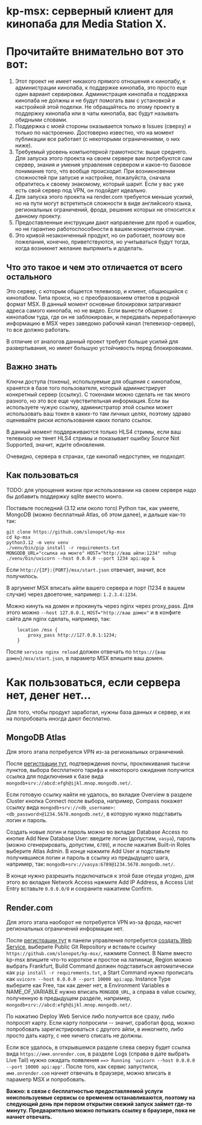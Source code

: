 # kp-msx: серверный клиент для кинопаба для Media Station X.

# Прочитайте внимательно вот это вот: 

1. Этот проект не имеет никакого прямого отношения к кинопабу, к администрации кинопаба, к поддержке кинопаба, это просто еще один вариант сервировки. Администрация кинопаба и поддержка кинопаба не должны и не будут помогать вам с установкой и настройкой этой поделки. Не обращайтесь по этому проекту в поддержку кинопаба или в чаты кинопаба, вас будут называть обидными словами.
2. Поддержка с моей стороны оказывается только в Issues (сверху) и только по настроению. Достоверно известно, что на момент публикации все работает (с некоторыми ограничениями, о них ниже).
3. Требуемый уровень компьютерной грамотности: выше среднего. Для запуска этого проекта на своем сервере вам потребуются сам сервер, знания и умения управления сервером и какое-то базовое понимание того, что вообще происходит. При возникновении сложностей при запуске и настройке, пожалуйста, сначала обратитесь к своему знакомому, который шарит. Если у вас уже есть свой сервер под VPN, он подойдет идеально.
4. Для запуска этого проекта на render.com требуется меньше усилий, но на пути могут встретиться сложности в виде английского языка, региональных ограничений, фрода, решение которых не относится к данному проекту.
5. Предоставленные инструкции дают направление для проб и ошибок, но не гарантию работоспособности в вашем конкретном случае.
6. Это кривой незаконченный продукт, но он работает, поэтому все пожелания, конечно, приветствуются, но учитываться будут тогда, когда возникнет желание выпрямить и доделать.

## Что это такое и чем это отличается от всего остального

Это сервер, с которым общается телевизор, и клиент, общающийся с кинопабом. Типа прокси, но с преобразованием ответов в родной формат MSX. В данный момент основные блокировки затрагивают адреса самого кинопаба, но не видео. Если вынести общение с кинопабом туда, где он не заблокирован, и передавать переработанную информацию в MSX через заведомо рабочий канал (телевизор-сервер), то все должно работать.

В отличие от аналогов данный проект требует больше усилий для развертывания, но имеет большую устойчивость перед блокировками.

## Важно знать

Ключи доступа (токены), используемые для общения с кинопабом, хранятся в базе того пользователя, который администрирует конкретный сервер (ссылку). С токенами можно сделать не так много разного, но это все еще чувствительная информация. Если вы используете чужую ссылку, администратор этой ссылки может использовать ваш токен в каких-то там личных целях, поэтому здраво оценивайте риски использования каких попало ссылок.

В данный момент поддерживаются только HLS4 стримы, если ваш телевизор не тянет HLS4 стримы и показывает ошибку Source Not Supported, значит, ждите обновления.

Очевидно, сервера в странах, где кинопаб недоступен, не подходят.

## Как пользоваться

TODO: для упрощения жизни при использовании на своем сервере надо бы добавить поддержку sqlite вместо монго.

Поставьте последний (3.12 или около того) Python так, как умеете, MongoDB (можно бесплатный Atlas, об этом далее), и дальше как-то так:

```
git clone https://github.com/slonopot/kp-msx
cd kp-msx
python3.12 -m venv venv
./venv/bin/pip install -r requirements.txt
MONGODB_URL="ссылка на монго" HOST="http://ваш айпи:1234" nohup ./venv/bin/uvicorn --host 0.0.0.0 --port 1234 api:app &
```

Если `http://{IP}:{PORT}/msx/start.json` отвечает, значит, все получилось.

В аргумент MSX вписать айпи вашего сервера и порт (1234 в вашем случае) через двоеточие, например: `1.2.3.4:1234`.

Можно кинуть на домен и прокинуть через nginx через proxy_pass. Для этого можно `--host 127.0.0.1`, `HOST="http://ваш домен"` и в конфиге сайта для nginx сделать, например, так:

```
    location /msx {
        proxy_pass http://127.0.0.1:1234;
    }
```

После `service nginx reload` должен отвечать по `https://{ваш домен}/msx/start.json`, в параметр MSX впишите ваш домен.

# Как пользоваться, если сервера нет, денег нет...

Для того, чтобы продукт заработал, нужны база данных и сервер, и их на попробовать иногда дают бесплатно.

## MongoDB Atlas

Для этого этапа потребуется VPN из-за региональных ограничений. 

После [регистрации тут](https://account.mongodb.com/account/register), подтверждения почты, прокликивания тысячи пунктов, выбора бесплатного тарифа и некоторого ожидания получится ссылка для подключения к базе вида `mongodb+srv://abcd:efgh@ijkl.mnop.mongodb.net/`. 

Если готовую ссылку найти не удалось, во вкладке Overview в разделе Cluster кнопка Connect после выбора, например, Compass покажет ссылку вида `mongodb+srv://<db_username>:<db_password>@1234.5678.mongodb.net/`, в которую нужно подставить логин и пароль. 

Создать новые логин и пароль можно во вкладке Database Access по кнопке Add New Database User: введите логин (допустим, `vasya`), пароль (можно сгенерировать, допустим, `6789`), и после нажатия Built-in Roles выберите Atlas Admin. В конце нажмите Add User и подставьте получившиеся логин и пароль в ссылку из предыдущего шага, например, так: `mongodb+srv://vasya:6789@1234.5678.mongodb.net/`.

В конце нужно разрешить подключаться к этой базе откуда угодно, для этого во вкладке Network Access нажмите Add IP Address, в Access List Entry вставьте `0.0.0.0/0` и сохраните нажатием Confirm.

## Render.com

Для этого этапа наоборот не потребуется VPN из-за фрода, насчет региональных ограничений информации нет.

После [регистрации тут](https://dashboard.render.com/register) в панели управления потребуется [создать Web Service](https://dashboard.render.com/web/new), выберите Public Git Repository и вставьте ссылку `https://github.com/slonopot/kp-msx/`, нажмите Connect. В Name вместо kp-msx впишите что-то короткое и простое на латинице, Region можно выбрать Frankfurt, Build Command должен подставиться автоматически как `pip install -r requirements.txt`, а Start Command нужно прописать как `uvicorn --host 0.0.0.0 --port 10000 api:app`. Instance Type выберите как Free, так как денег нет, в Environment Variables в NAME_OF_VARIABLE нужно вписать `MONGODB_URL`, а справа в value ссылку, полученную в предыдущем разделе, например, `mongodb+srv://abcd:efgh@ijkl.mnop.mongodb.net/`.

По нажатию Deploy Web Service либо получится все сразу, либо попросят карту. Если карту попросили -- значит, сработал фрод, можно попробовать зарегистрироваться с другого айпи, в инкогнито, либо просто дать карту, с нее ничего списать не должны.

Если все удалось, в открывшемся разделе слева сверху будет ссылка вида `https://имя.onrender.com`, в разделе Logs (справа в дате выбрать Live Tail) нужно ожидать появления `==> Running 'uvicorn --host 0.0.0.0 --port 10000 api:app'`. После того, как сервис запустился, `имя.onrender.com` начнет отвечать в браузере, можно вписать в параметр MSX и попробовать.

**Важно: в связи с бесплатностью предоставляемой услуги неиспользуемые сервисы со временем останавливаются, поэтому на следующий день при первом открытии свежий запуск займет где-то минуту. Предварительно можно потыкать ссылку в браузере, пока не начнет отвечать.**


